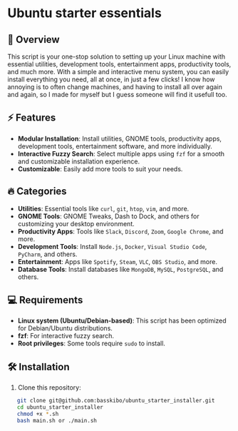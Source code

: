 # Ubuntu starter essentials 

## 🚀 Overview
This script is your one-stop solution to setting up your Linux machine with essential utilities, development tools, entertainment apps, productivity tools, and much more. With a simple and interactive menu system, you can easily install everything you need, all at once, in just a few clicks! I know how annoying is to often change machines, and having to install all over again and again, so I made for myself but I guess someone will find it usefull too.

## ⚡ Features
- **Modular Installation**: Install utilities, GNOME tools, productivity apps, development tools, entertainment software, and more individually.
- **Interactive Fuzzy Search**: Select multiple apps using `fzf` for a smooth and customizable installation experience.
- **Customizable**: Easily add more tools to suit your needs.

## 🔥 Categories
- **Utilities**: Essential tools like `curl`, `git`, `htop`, `vim`, and more.
- **GNOME Tools**: GNOME Tweaks, Dash to Dock, and others for customizing your desktop environment.
- **Productivity Apps**: Tools like `Slack`, `Discord`, `Zoom`, `Google Chrome`, and more.
- **Development Tools**: Install `Node.js`, `Docker`, `Visual Studio Code`, `PyCharm`, and others.
- **Entertainment**: Apps like `Spotify`, `Steam`, `VLC`, `OBS Studio`, and more.
- **Database Tools**: Install databases like `MongoDB`, `MySQL`, `PostgreSQL`, and others.

## 💻 Requirements
- **Linux system (Ubuntu/Debian-based)**: This script has been optimized for Debian/Ubuntu distributions.
- **fzf**: For interactive fuzzy search.
- **Root privileges**: Some tools require `sudo` to install.

## 🛠️ Installation

1. Clone this repository:

```bash
   git clone git@github.com:basskibo/ubuntu_starter_installer.git
   cd ubuntu_starter_installer
   chmod +x *.sh
   bash main.sh or ./main.sh
```

